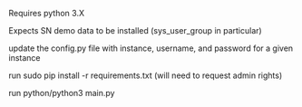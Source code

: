 Requires python 3.X

Expects SN demo data to be installed (sys_user_group in particular)

update the config.py file with instance, username, and password for a given instance

run sudo pip install -r requirements.txt (will need to request admin rights)

run python/python3 main.py
